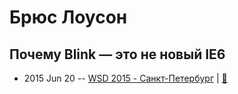 # Брюс Лоусон

## Почему Blink — это не новый IE6
- 2015 Jun 20 -- [WSD 2015 - Санкт-Петербург](https://www.youtube.com/watch?v=V7bnSOwuO4M)  | [:notebook:](https://wsd.events/2015/06/20/pres/blink-ie6/)  
